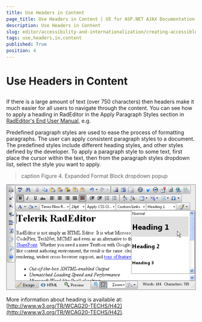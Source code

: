```yaml
---
title: Use Headers in Content
page_title: Use Headers in Content | UI for ASP.NET AJAX Documentation
description: Use Headers in Content
slug: editor/accessibility-and-internationalization/creating-accessible-content/use-headers-in-content
tags: use,headers,in,content
published: True
position: 4
---
```


# Use Headers in Content



## 

If there is a large amount of text (over 750 characters) then headers make it much easier for all users to navigate through the content. You can see how to apply a heading in RadEditor in the Apply Paragraph Styles section in [RadEditor's End User Manual](http://www.telerik.com/documents/RadEditorAjaxEndUserManual.pdf), e.g.

Predefined paragraph styles are used to ease the process of formatting paragraphs. The user can apply consistent paragraph styles to a document. The predefined styles include different heading styles, and other styles defined by the developer. To apply a paragraph style to some text, first place the cursor within the text, then from the paragraph styles dropdown list, select the style you want to apply.
>caption Figure 4. Expanded Format Block dropdown popup

![Format Block tool](images/editor-expandedformatblockdropdown.png)

More information about heading is available at: [http://www.w3.org/TR/WCAG20-TECHS/H42](http://www.w3.org/TR/WCAG20-TECHS/H42).
